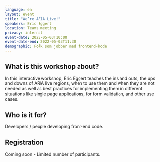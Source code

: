 ```yaml
---
language: en
layout: event
title: "We’re ARIA Live!"
speakers: Eric Eggert
location: Teams meeting
privacy: internal
event-date: 2022-05-03T10:00
event-date-end: 2022-05-03T11:30
demographic: Folk som jobber med frontend-kode
---
```


## What is this workshop about?
In this interactive workshop, Eric Eggert teaches the ins and outs, the ups and downs of ARIA live regions, when to use them and when they are not needed as well as best practices for implementing them in different situations like single page applications, for form validation, and other use cases.

## Who is it for?
Developers / people developing front-end code.

## Registration
Coming soon - Limited number of participants.
